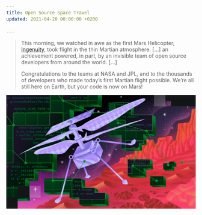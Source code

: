 ```yaml
---
title: Open Source Space Travel
updated: 2021-04-20 00:00:00 +0200

---
```

> This morning, we watched in awe as the first Mars Helicopter, [Ingenuity](https://www.jpl.nasa.gov/missions/ingenuity), took flight in the thin Martian atmosphere. \[…\] an achievement powered, in part, by an invisible team of open source developers from around the world. \[…\]
>
> Congratulations to the teams at NASA and JPL, and to the thousands of developers who made today’s first Martian flight possible. We’re all still here on Earth, but your code is now on Mars!

![](/uploads/ec4a2c7c-037a-4247-89dc-215587bfd146.webp)